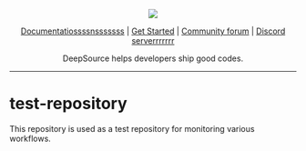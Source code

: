 <p align="center">
  <img src="https://cms.deepsource.io/logo-wordmark-dark.svg" />
</p>

<p align="center">
  <a href="https://deepsource.io/docs/">Documentatiossssnsssssss</a> |
  <a href="https://deepsource.io/signup/">Get Started</a> |
  <a href="https://discuss.deepsource.io/">Community forum</a> |
  <a href="https://deepsource.io/discord/"> Discord serverrrrrrr</a>
</p>

<p align="center">
  DeepSource helps developers ship good codes.
</p>

</p>

---

# test-repository

This repository is used as a test repository for monitoring various workflows.
